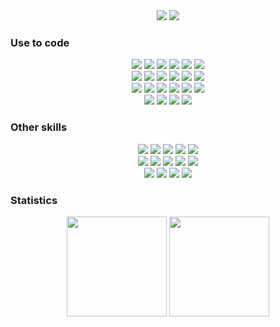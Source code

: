 <div align="center">
  <img src="https://profile-counter.glitch.me/{jw-oliveira}/count.svg"/> 
  <img src=https://readme-typing-svg.herokuapp.com?font=Goldman&size=30&pause=1000&color=22b455&center=true&vCenter=true&random=false&width=1000&height=100&lines=Hello+World!+I'm+Jorge+W.+Oliveira;Network+and+systems+analyst>
</div>

### Use to code

<p align="center">  
  <img src="https://img.shields.io/badge/HTML5-dd4b25?style=for-the-badge&logo=html5&logoColor=white"/>
  <img src="https://img.shields.io/badge/CSS3-254bdd?&style=for-the-badge&logo=css3&logoColor=white"/>
  <img src="https://img.shields.io/badge/JavaScript-F7DF1E?style=for-the-badge&logo=javascript&logoColor=black"/>
  <img src="https://img.shields.io/badge/Python-2e6594?style=for-the-badge&logo=python&logoColor=white"/>
  <img src="https://img.shields.io/badge/C%2B%2B-00427e?style=for-the-badge&logo=c%2B%2B&logoColor=white"/>
  <img src="https://img.shields.io/badge/Django-092E20?style=for-the-badge&logo=django&logoColor=white"/>
  <br>
  <img src="https://img.shields.io/badge/GIT-E44C30?style=for-the-badge&logo=git&logoColor=white"/>
  <img src="https://img.shields.io/badge/PyCharm-000000.svg?&style=for-the-badge&logo=PyCharm&logoColor=white"/>
  <img src="https://img.shields.io/badge/VS_Code-0078D4?style=for-the-badge&logo=visual%20studio%20code&logoColor=white"/>
  <img src="https://img.shields.io/badge/Postman-f76935?style=for-the-badge&logo=postman&logoColor=white"/>
  <img src="https://img.shields.io/badge/Arduino_IDE-00979D?style=for-the-badge&logo=arduino&logoColor=white"/>  
  <img src="https://img.shields.io/badge/Notepad++-90E59A.svg?style=for-the-badge&logo=notepad%2B%2B&logoColor=black"/>  
  <br>
  <img src="https://img.shields.io/badge/GNU%20Bash-4EAA25?style=for-the-badge&logo=GNU%20Bash&logoColor=white"/>
  <img src="https://img.shields.io/badge/powershell-5391FE?style=for-the-badge&logo=powershell&logoColor=white"/>  
  <img src="https://img.shields.io/badge/windows%20terminal-4D4D4D?style=for-the-badge&logo=windows%20terminal&logoColor=white"/>
  <img src="https://img.shields.io/badge/Windows-0078D6?style=for-the-badge&logo=windows&logoColor=white"/>
  <img src="https://img.shields.io/badge/Linux-FCC624?style=for-the-badge&logo=linux&logoColor=black"/>
  <img src="https://img.shields.io/badge/Ubuntu-E95420?style=for-the-badge&logo=ubuntu&logoColor=white"/>
  <br>
  <img src="https://img.shields.io/badge/Metabase-509EE3?style=for-the-badge&logo=Metabase&logoColor=white"/>
  <img src="https://img.shields.io/badge/SQLite-003B57?style=for-the-badge&logo=Sqlite&logoColor=white"/>
  <img src="https://img.shields.io/badge/Arduino-00979D?style=for-the-badge&logo=Arduino&logoColor=white"/>
  <img src="https://img.shields.io/badge/Raspberry%20Pi-A22846?style=for-the-badge&logo=Raspberry%20Pi&logoColor=white"/>  
</p>

### Other skills

<p align="center">
  <img src="https://img.shields.io/badge/Mikrotik-178cf1?style=for-the-badge&logo=mikrotik&logoColor=white"/>
  <img src="https://img.shields.io/badge/The_Dude-c6171a?style=for-the-badge&logo=mikrotik&logoColor=white"/>
  <img src="https://img.shields.io/badge/Ubiquiti-0950bb?style=for-the-badge&logo=ubiquiti&logoColor=white"/>
  <img src="https://img.shields.io/badge/Wireshark-1679A7?style=for-the-badge&logo=wireshark&logoColor=white"/> 
  <img src="https://img.shields.io/badge/Termius-2a3368?style=for-the-badge&logo=termius&logoColor=white"/>  
  <br>
  <img src="https://img.shields.io/badge/Gimp-5C5543?style=for-the-badge&logo=gimp&logoColor=white"/>  
  <img src="https://img.shields.io/badge/Inkscape-000000?style=for-the-badge&logo=Inkscape&logoColor=white"/>
  <img src="https://img.shields.io/badge/SketchUp-005F9E?style=for-the-badge&logo=sketchup&logoColor=white"/>
  <img src="https://img.shields.io/badge/Audacity-0000CC?style=for-the-badge&logo=audacity&logoColor=white"/>
  <img src="https://img.shields.io/badge/Jira-0052CC?style=for-the-badge&logo=jira&logoColor=white"/> 
  <br>
  
  <img src="https://img.shields.io/badge/Power_Automate-0066FF?style=for-the-badge&logo=powerautomate&logoColor=white"/> 
  <img src="https://img.shields.io/badge/Microsoft_365-2B579A?style=for-the-badge&logo=microsoft&logoColor=white"/>
  <img src="https://img.shields.io/badge/Microsoft_365_Adm-015aa3?style=for-the-badge&logo=microsoft&logoColor=white"/>
  <img src="https://img.shields.io/badge/Libre_Office-18A303?style=for-the-badge&logo=libreoffice&logoColor=white"/>
  
</p>

### Statistics

<div align="center">
  <img height="160px" src="https://github-readme-stats.vercel.app/api?username=jw-oliveira&border_radius=0&card_width=500px&hide_title=true&show_icons=true&title_color=f7df1e&icon_color=FFFAFA&text_color=22b455&bg_color=0d1117&include_all_commits=True&count_private=True&hide_border=True&locale=pt-br"/>
  <img height="160px" src="https://github-readme-stats.vercel.app/api/top-langs/?username=jw-oliveira&hide_border=True&border_radius=0&card_width=200px&hide_title=true&layout=compact&langs_count=7&title_color=FF0000&icon_color=FFFAFA&text_color=22b455&bg_color=0d1117&locale=pt-br"/>
</div>


